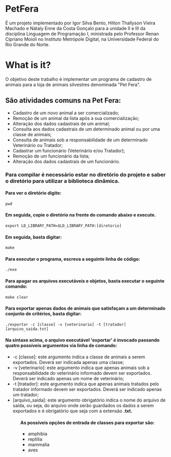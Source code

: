 # PetFera

É um projeto implementado por Igor Silva Bento, Hilton Thallyson Vieira Machado e Nátaly Enne da Costa Gonçalo para a unidade II e III da disciplina Linguagem de Programação I, ministrada pelo Professor Renan Cipriano Moioli no Instituto Metrópole Digital, na Universidade Federal do Rio Grande do Norte. 

# What is it?

O objetivo deste trabalho é implementar um programa de cadastro de animais para a loja de
animais silvestres denominada "Pet Fera".

## São atividades comuns na Pet Fera:
<ul>
  <li>Cadastro de um novo animal a ser comercializado;</li>
  <li>Remoção de um animal da lista após a sua comercialização;</li>
  <li>Alteração dos dados cadastrais de um animal;</li>
  <li>Consulta aos dados cadastrais de um determinado animal ou por uma classe de animais;</li>
  <li>Consulta de animais sob a responsabilidade de um determinado Veterinário ou Tratador;</li>
  <li>Cadastrar um funcionário (Veterinário e/ou Tratador);</li>
  <li>Remoção de um funcionário da lista;</li>
  <li>Alteração dos dados cadastrais de um funcionário.</li>
</ul>

### Para compilar é necessário estar no diretório do projeto e saber o diretório para utilizar a biblioteca dinâmica.

#### Para ver o diretório digite:

<pre><code>pwd</code></pre>

#### Em seguida, copie o diretório na frente do comando abaixo e execute.
<pre><code>export LD_LIBRARY_PATH=$LD_LIBRARY_PATH:[diretorio]</code></pre>

#### Em seguida, basta digitar:
 
 <pre><code>make</code></pre>

#### Para executar o programa, escreva a seguinte linha de código:

<pre><code>./exe</code></pre>

#### Para apagar os arquivos executáveis e objetos, basta executar o seguinte comando:
<pre><code>make clear</code></pre>

#### Para exportar apenas dados de animais que satisfaçam a um determinado conjunto de critérios, basta digitar:
<pre><code>./exportar -c [classe] -v [veterinario] -t [tratador] [arquivo_saida.txt]</code></pre>

#### Na sintaxe acima, o arquivo executável 'exportar' é invocado passando quatro possíveis argumentos via linha de comando:
<ul>
  <li>-c [classe]: este argumento indica a classe de animais a serem exportados. Deverá ser indicada apenas uma classe;</li>
  <li>-v [veterinario]: este argumento indica que apenas animais sob a responsabilidade do veterinário informado devem ser exportados. Deverá ser indicado apenas um nome de veterinário;</li>
  <li>-t [tratador]: este argumento indica que apenas animais tratados pelo tratador informado devem ser exportados. Deverá ser indicado apenas um tratador;</li>
  <li>[arquivo_saida]: este argumento obrigatório indica o nome do arquivo de saída, ou seja, do arquivo onde serão guardados os dados a serem exportados e é obrigatório que seja com a extensão <strong>.txt.</strong></li>
<ul>
  
#### As possíveis opções de entrada de classes para exportar são:
<ul>
  <li>amphibia</li>
  <li>reptilia</li>
  <li>mammalia</li>
  <li>aves</li>
</ul>

